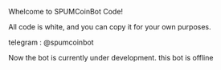 Whelcome to SPUMCoinBot Code!

All code is white, and you can copy it for your own purposes.

telegram : @spumcoinbot

Now the bot is currently under development.
this bot is offline
